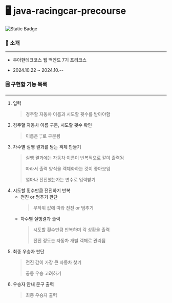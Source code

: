 # 🖥️ java-racingcar-precourse

![Static Badge](https://img.shields.io/badge/woowa-2week-green)

### 👀 소개

<hr>

- 우아한테크코스 웹 백엔드 7기 프리코스

- 2024.10.22 ~ 2024.10.--

### 🗒️ 구현할 기능 목록

<hr>

1. 입력
    > 경주할 자동차 이름과 시도할 횟수를 받아야함
    >
2. 경주할 자동차 이름 구분, 시도할 횟수 확인
    > 이름은 ','로 구분됨
    >
3. 차수별 실행 결과를 담는 객체 만들기
    > 실행 결과에는 자동차 이름이 반복적으로 같이 출력됨
    > 
    > 따라서 출력 양식을 객체화하는 것이 좋아보임
    >
    > 얼마나 전진했는가는 변수로 입력받기
    >
4. 시도할 횟수만큼 전진하기 반복
    - 전진 or 멈추기 판단
      > 무작위 값에 따라 전진 or 멈추기
      >
    - 차수별 실행결과 출력
      > 시도할 횟수만큼 반복하며 각 상황을 출력
      >
      > 전진 정도는 자동차 개별 객체로 관리됨
      >
5. 최종 우승자 판단
    > 전진 값이 가장 큰 자동차 찾기
    > 
    > 공동 우승 고려하기
    >
6. 우승자 안내 문구 출력 
    > 최종 우승자 출력